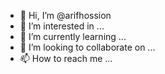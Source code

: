 - 👋 Hi, I’m @arifhossion
- 👀 I’m interested in ...
- 🌱 I’m currently learning ...
- 💞️ I’m looking to collaborate on ...
- 📫 How to reach me ...

<!---
arifhossion/arifhossion is a ✨ special ✨ repository because its `README.md` (this file) appears on your GitHub profile.
You can click the Preview link to take a look at your changes.
--->
